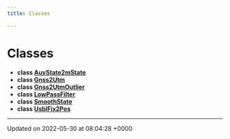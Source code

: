 ```yaml
---
title: Classes

---
```


# Classes




* **class [AuvState2mState](/medusa_base/api/markdown/medusa_nav/nav_tools/Classes/classAuvState2mState/)** 
* **class [Gnss2Utm](/medusa_base/api/markdown/medusa_nav/nav_tools/Classes/classGnss2Utm/)** 
* **class [Gnss2UtmOutlier](/medusa_base/api/markdown/medusa_nav/nav_tools/Classes/classGnss2UtmOutlier/)** 
* **class [LowPassFilter](/medusa_base/api/markdown/medusa_nav/nav_tools/Classes/classLowPassFilter/)** 
* **class [SmoothState](/medusa_base/api/markdown/medusa_nav/nav_tools/Classes/classSmoothState/)** 
* **class [UsblFix2Pos](/medusa_base/api/markdown/medusa_nav/nav_tools/Classes/classUsblFix2Pos/)** 



-------------------------------

Updated on 2022-05-30 at 08:04:28 +0000
